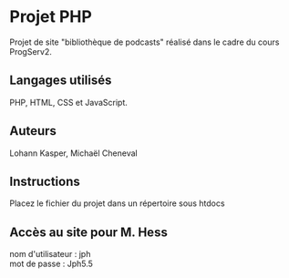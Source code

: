 # Projet PHP
Projet de site "bibliothèque de podcasts" réalisé dans le cadre du cours ProgServ2.

## Langages utilisés
PHP, HTML, CSS et JavaScript.

## Auteurs
Lohann Kasper, Michaël Cheneval

## Instructions
Placez le fichier du projet dans un répertoire sous htdocs

## Accès au site pour M. Hess
nom d'utilisateur : jph\
mot de passe : Jph5.5
